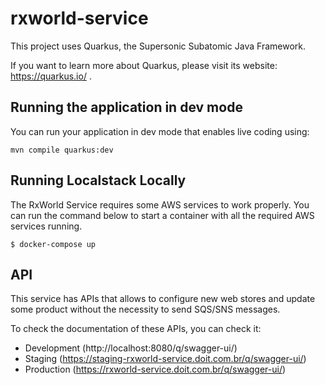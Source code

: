 # rxworld-service

This project uses Quarkus, the Supersonic Subatomic Java Framework.

If you want to learn more about Quarkus, please visit its website: https://quarkus.io/ .

## Running the application in dev mode

You can run your application in dev mode that enables live coding using:
```shell script
mvn compile quarkus:dev
```

## Running Localstack Locally
The RxWorld Service requires some AWS services to work properly. You can run the command below to start a container with all the required AWS services running.

```shell
$ docker-compose up
```

## API
This service has APIs that allows to configure new web stores and update some product without the necessity to send SQS/SNS messages.

To check the documentation of these APIs, you can check it:
- Development (http://localhost:8080/q/swagger-ui/)
- Staging (https://staging-rxworld-service.doit.com.br/q/swagger-ui/)
- Production (https://rxworld-service.doit.com.br/q/swagger-ui/)
